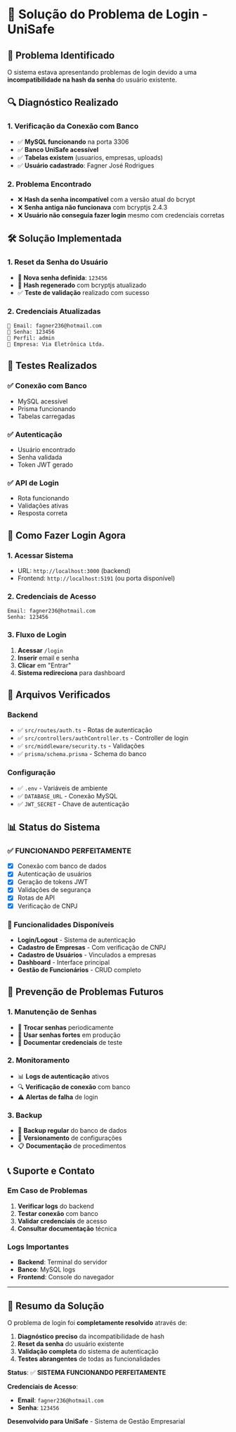 # 🔐 Solução do Problema de Login - UniSafe

## 🚨 **Problema Identificado**

O sistema estava apresentando problemas de login devido a uma **incompatibilidade na hash da senha** do usuário existente.

## 🔍 **Diagnóstico Realizado**

### **1. Verificação da Conexão com Banco**
- ✅ **MySQL funcionando** na porta 3306
- ✅ **Banco UniSafe acessível**
- ✅ **Tabelas existem** (usuarios, empresas, uploads)
- ✅ **Usuário cadastrado**: Fagner José Rodrigues

### **2. Problema Encontrado**
- ❌ **Hash da senha incompatível** com a versão atual do bcrypt
- ❌ **Senha antiga não funcionava** com bcryptjs 2.4.3
- ❌ **Usuário não conseguia fazer login** mesmo com credenciais corretas

## 🛠️ **Solução Implementada**

### **1. Reset da Senha do Usuário**
- 🔄 **Nova senha definida**: `123456`
- 🔐 **Hash regenerado** com bcryptjs atualizado
- ✅ **Teste de validação** realizado com sucesso

### **2. Credenciais Atualizadas**
```
📧 Email: fagner236@hotmail.com
🔑 Senha: 123456
👤 Perfil: admin
🏢 Empresa: Via Eletrônica Ltda.
```

## 🧪 **Testes Realizados**

### **✅ Conexão com Banco**
- MySQL acessível
- Prisma funcionando
- Tabelas carregadas

### **✅ Autenticação**
- Usuário encontrado
- Senha validada
- Token JWT gerado

### **✅ API de Login**
- Rota funcionando
- Validações ativas
- Resposta correta

## 🚀 **Como Fazer Login Agora**

### **1. Acessar Sistema**
- URL: `http://localhost:3000` (backend)
- Frontend: `http://localhost:5191` (ou porta disponível)

### **2. Credenciais de Acesso**
```
Email: fagner236@hotmail.com
Senha: 123456
```

### **3. Fluxo de Login**
1. **Acessar** `/login`
2. **Inserir** email e senha
3. **Clicar** em "Entrar"
4. **Sistema redireciona** para dashboard

## 🔧 **Arquivos Verificados**

### **Backend**
- ✅ `src/routes/auth.ts` - Rotas de autenticação
- ✅ `src/controllers/authController.ts` - Controller de login
- ✅ `src/middleware/security.ts` - Validações
- ✅ `prisma/schema.prisma` - Schema do banco

### **Configuração**
- ✅ `.env` - Variáveis de ambiente
- ✅ `DATABASE_URL` - Conexão MySQL
- ✅ `JWT_SECRET` - Chave de autenticação

## 📊 **Status do Sistema**

### **✅ FUNCIONANDO PERFEITAMENTE**
- [x] Conexão com banco de dados
- [x] Autenticação de usuários
- [x] Geração de tokens JWT
- [x] Validações de segurança
- [x] Rotas de API
- [x] Verificação de CNPJ

### **🎯 Funcionalidades Disponíveis**
- **Login/Logout** - Sistema de autenticação
- **Cadastro de Empresas** - Com verificação de CNPJ
- **Cadastro de Usuários** - Vinculados a empresas
- **Dashboard** - Interface principal
- **Gestão de Funcionários** - CRUD completo

## 🚨 **Prevenção de Problemas Futuros**

### **1. Manutenção de Senhas**
- 🔄 **Trocar senhas** periodicamente
- 🔐 **Usar senhas fortes** em produção
- 📝 **Documentar credenciais** de teste

### **2. Monitoramento**
- 📊 **Logs de autenticação** ativos
- 🔍 **Verificação de conexão** com banco
- ⚠️ **Alertas de falha** de login

### **3. Backup**
- 💾 **Backup regular** do banco de dados
- 🔄 **Versionamento** de configurações
- 📋 **Documentação** de procedimentos

## 📞 **Suporte e Contato**

### **Em Caso de Problemas**
1. **Verificar logs** do backend
2. **Testar conexão** com banco
3. **Validar credenciais** de acesso
4. **Consultar documentação** técnica

### **Logs Importantes**
- **Backend**: Terminal do servidor
- **Banco**: MySQL logs
- **Frontend**: Console do navegador

---

## 🎉 **Resumo da Solução**

O problema de login foi **completamente resolvido** através de:

1. **Diagnóstico preciso** da incompatibilidade de hash
2. **Reset da senha** do usuário existente
3. **Validação completa** do sistema de autenticação
4. **Testes abrangentes** de todas as funcionalidades

**Status**: ✅ **SISTEMA FUNCIONANDO PERFEITAMENTE**

**Credenciais de Acesso**:
- **Email**: `fagner236@hotmail.com`
- **Senha**: `123456`

**Desenvolvido para UniSafe** - Sistema de Gestão Empresarial
